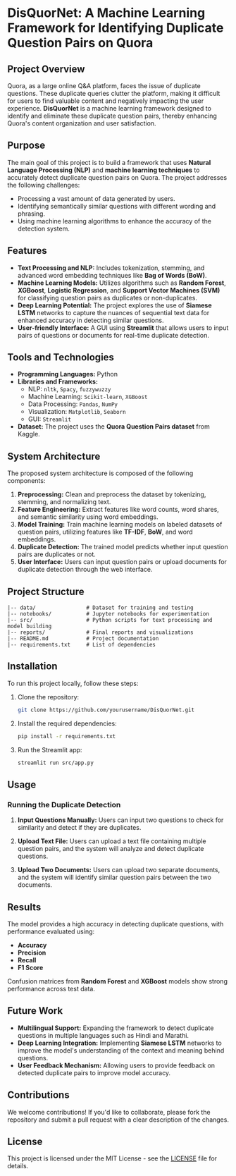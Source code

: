 # DisQuorNet: A Machine Learning Framework for Identifying Duplicate Question Pairs on Quora

## Project Overview

Quora, as a large online Q&A platform, faces the issue of duplicate questions. These duplicate queries clutter the platform, making it difficult for users to find valuable content and negatively impacting the user experience. **DisQuorNet** is a machine learning framework designed to identify and eliminate these duplicate question pairs, thereby enhancing Quora's content organization and user satisfaction.

## Purpose

The main goal of this project is to build a framework that uses **Natural Language Processing (NLP)** and **machine learning techniques** to accurately detect duplicate question pairs on Quora. The project addresses the following challenges:
- Processing a vast amount of data generated by users.
- Identifying semantically similar questions with different wording and phrasing.
- Using machine learning algorithms to enhance the accuracy of the detection system.

## Features

- **Text Processing and NLP:** Includes tokenization, stemming, and advanced word embedding techniques like **Bag of Words (BoW)**.
- **Machine Learning Models:** Utilizes algorithms such as **Random Forest**, **XGBoost**, **Logistic Regression**, and **Support Vector Machines (SVM)** for classifying question pairs as duplicates or non-duplicates.
- **Deep Learning Potential:** The project explores the use of **Siamese LSTM** networks to capture the nuances of sequential text data for enhanced accuracy in detecting similar questions.
- **User-friendly Interface:** A GUI using **Streamlit** that allows users to input pairs of questions or documents for real-time duplicate detection.

## Tools and Technologies

- **Programming Languages:** Python
- **Libraries and Frameworks:**
  - NLP: `nltk`, `Spacy`, `fuzzywuzzy`
  - Machine Learning: `Scikit-learn`, `XGBoost`
  - Data Processing: `Pandas`, `NumPy`
  - Visualization: `Matplotlib`, `Seaborn`
  - GUI: `Streamlit`
- **Dataset:** The project uses the **Quora Question Pairs dataset** from Kaggle.

## System Architecture

The proposed system architecture is composed of the following components:
1. **Preprocessing:** Clean and preprocess the dataset by tokenizing, stemming, and normalizing text.
2. **Feature Engineering:** Extract features like word counts, word shares, and semantic similarity using word embeddings.
3. **Model Training:** Train machine learning models on labeled datasets of question pairs, utilizing features like **TF-IDF**, **BoW**, and word embeddings.
4. **Duplicate Detection:** The trained model predicts whether input question pairs are duplicates or not.
5. **User Interface:** Users can input question pairs or upload documents for duplicate detection through the web interface.

## Project Structure

```
|-- data/                # Dataset for training and testing
|-- notebooks/           # Jupyter notebooks for experimentation
|-- src/                 # Python scripts for text processing and model building
|-- reports/             # Final reports and visualizations
|-- README.md            # Project documentation
|-- requirements.txt     # List of dependencies
```

## Installation

To run this project locally, follow these steps:

1. Clone the repository:
   ```bash
   git clone https://github.com/yourusername/DisQuorNet.git
   ```

2. Install the required dependencies:
   ```bash
   pip install -r requirements.txt
   ```

3. Run the Streamlit app:
   ```bash
   streamlit run src/app.py
   ```

## Usage

### Running the Duplicate Detection

1. **Input Questions Manually:**
   Users can input two questions to check for similarity and detect if they are duplicates.

2. **Upload Text File:**
   Users can upload a text file containing multiple question pairs, and the system will analyze and detect duplicate questions.

3. **Upload Two Documents:**
   Users can upload two separate documents, and the system will identify similar question pairs between the two documents.

## Results

The model provides a high accuracy in detecting duplicate questions, with performance evaluated using:
- **Accuracy**
- **Precision**
- **Recall**
- **F1 Score**

Confusion matrices from **Random Forest** and **XGBoost** models show strong performance across test data.

## Future Work

- **Multilingual Support:** Expanding the framework to detect duplicate questions in multiple languages such as Hindi and Marathi.
- **Deep Learning Integration:** Implementing **Siamese LSTM** networks to improve the model's understanding of the context and meaning behind questions.
- **User Feedback Mechanism:** Allowing users to provide feedback on detected duplicate pairs to improve model accuracy.

## Contributions

We welcome contributions! If you'd like to collaborate, please fork the repository and submit a pull request with a clear description of the changes.

## License

This project is licensed under the MIT License - see the [LICENSE](LICENSE) file for details.
